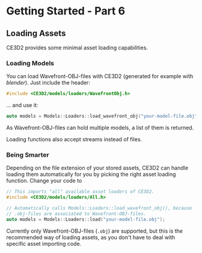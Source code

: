 # Getting Started - Part 6

## Loading Assets

CE3D2 provides some minimal asset loading capabilities.

### Loading Models

You can load Wavefront-OBJ-files with CE3D2 (generated for example with
*blender*). Just include the header:

```cpp
#include <CE3D2/models/loaders/WavefrontObj.h>
```

... and use it:

```cpp
auto models = Models::Loaders::load_wavefront_obj("your-model-file.obj");
```

As Wavefront-OBJ-files can hold multiple models, a list of them is returned.

Loading functions also accept streams instead of files.

### Being Smarter

Depending on the file extension of your stored assets, CE3D2 can handle loading
them automatically for you by picking the right asset loading function. Change
your code to 

```cpp
// This imports "all" available asset loaders of CE3D2.
#include <CE3D2/models/loaders/All.h>

// Automatically calls Models::Loaders::load_wavefront_obj(), because
// .obj-files are associated to Wavefront-OBJ-files.
auto models = Models::Loaders::load("your-model-file.obj");
```

Currently only Wavefront-OBJ-files (`.obj`) are supported, but this is the
recommended way of loading assets, as you don't have to deal with specific
asset importing code.
